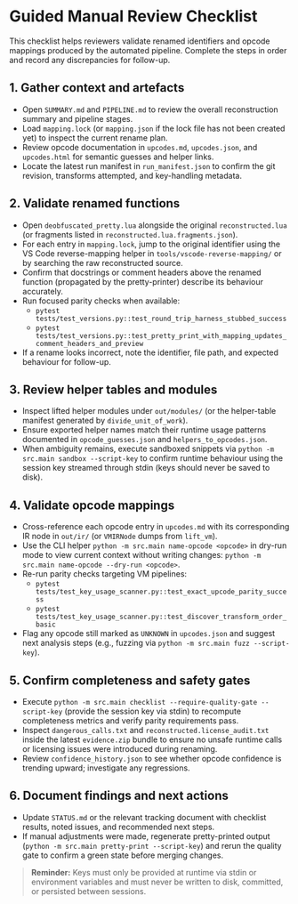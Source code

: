 # Guided Manual Review Checklist

This checklist helps reviewers validate renamed identifiers and opcode mappings produced by the automated pipeline. Complete the steps in order and record any discrepancies for follow-up.

## 1. Gather context and artefacts
- Open `SUMMARY.md` and `PIPELINE.md` to review the overall reconstruction summary and pipeline stages.
- Load `mapping.lock` (or `mapping.json` if the lock file has not been created yet) to inspect the current rename plan.
- Review opcode documentation in `upcodes.md`, `upcodes.json`, and `upcodes.html` for semantic guesses and helper links.
- Locate the latest run manifest in `run_manifest.json` to confirm the git revision, transforms attempted, and key-handling metadata.

## 2. Validate renamed functions
- Open `deobfuscated_pretty.lua` alongside the original `reconstructed.lua` (or fragments listed in `reconstructed.lua.fragments.json`).
- For each entry in `mapping.lock`, jump to the original identifier using the VS Code reverse-mapping helper in `tools/vscode-reverse-mapping/` or by searching the raw reconstructed source.
- Confirm that docstrings or comment headers above the renamed function (propagated by the pretty-printer) describe its behaviour accurately.
- Run focused parity checks when available:
  - `pytest tests/test_versions.py::test_round_trip_harness_stubbed_success`
  - `pytest tests/test_versions.py::test_pretty_print_with_mapping_updates_comment_headers_and_preview`
- If a rename looks incorrect, note the identifier, file path, and expected behaviour for follow-up.

## 3. Review helper tables and modules
- Inspect lifted helper modules under `out/modules/` (or the helper-table manifest generated by `divide_unit_of_work`).
- Ensure exported helper names match their runtime usage patterns documented in `opcode_guesses.json` and `helpers_to_opcodes.json`.
- When ambiguity remains, execute sandboxed snippets via `python -m src.main sandbox --script-key` to confirm runtime behaviour using the session key streamed through stdin (keys should never be saved to disk).

## 4. Validate opcode mappings
- Cross-reference each opcode entry in `upcodes.md` with its corresponding IR node in `out/ir/` (or `VMIRNode` dumps from `lift_vm`).
- Use the CLI helper `python -m src.main name-opcode <opcode>` in dry-run mode to view current context without writing changes: `python -m src.main name-opcode --dry-run <opcode>`.
- Re-run parity checks targeting VM pipelines:
  - `pytest tests/test_key_usage_scanner.py::test_exact_upcode_parity_success`
  - `pytest tests/test_key_usage_scanner.py::test_discover_transform_order_basic`
- Flag any opcode still marked as `UNKNOWN` in `upcodes.json` and suggest next analysis steps (e.g., fuzzing via `python -m src.main fuzz --script-key`).

## 5. Confirm completeness and safety gates
- Execute `python -m src.main checklist --require-quality-gate --script-key` (provide the session key via stdin) to recompute completeness metrics and verify parity requirements pass.
- Inspect `dangerous_calls.txt` and `reconstructed.license_audit.txt` inside the latest `evidence.zip` bundle to ensure no unsafe runtime calls or licensing issues were introduced during renaming.
- Review `confidence_history.json` to see whether opcode confidence is trending upward; investigate any regressions.

## 6. Document findings and next actions
- Update `STATUS.md` or the relevant tracking document with checklist results, noted issues, and recommended next steps.
- If manual adjustments were made, regenerate pretty-printed output (`python -m src.main pretty-print --script-key`) and rerun the quality gate to confirm a green state before merging changes.

> **Reminder:** Keys must only be provided at runtime via stdin or environment variables and must never be written to disk, committed, or persisted between sessions.
